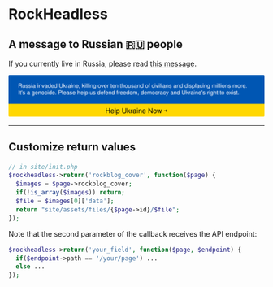 # RockHeadless

## A message to Russian 🇷🇺 people

If you currently live in Russia, please read [this message](https://github.com/Roave/SecurityAdvisories/blob/latest/ToRussianPeople.md).

[![SWUbanner](https://raw.githubusercontent.com/vshymanskyy/StandWithUkraine/main/banner2-direct.svg)](https://github.com/vshymanskyy/StandWithUkraine/blob/main/docs/README.md)

---

## Customize return values

```php
// in site/init.php
$rockheadless->return('rockblog_cover', function($page) {
  $images = $page->rockblog_cover;
  if(!is_array($images)) return;
  $file = $images[0]['data'];
  return "site/assets/files/{$page->id}/$file";
});
```

Note that the second parameter of the callback receives the API endpoint:

```php
$rockheadless->return('your_field', function($page, $endpoint) {
  if($endpoint->path == '/your/page') ...
  else ...
});
```
